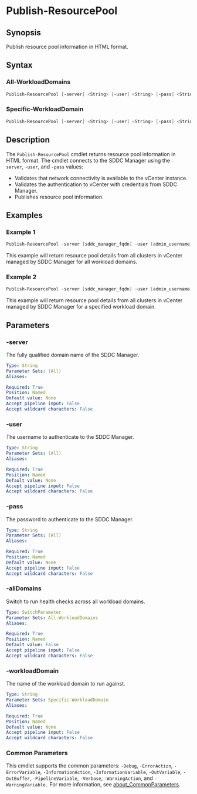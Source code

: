 # Publish-ResourcePool

## Synopsis

Publish resource pool information in HTML format.

## Syntax

### All-WorkloadDomains

```powershell
Publish-ResourcePool [-server] <String> [-user] <String> [-pass] <String> [-allDomains] [<CommonParameters>]
```

### Specific-WorkloadDomain

```powershell
Publish-ResourcePool [-server] <String> [-user] <String> [-pass] <String> [-workloadDomain] <String> [<CommonParameters>]
```

## Description

The `Publish-ResourcePool` cmdlet returns resource pool information in HTML format.
The cmdlet connects to the SDDC Manager using the `-server`, `-user`, and `-pass` values:

- Validates that network connectivity is available to the vCenter instance.
- Validates the authentication to vCenter with credentials from SDDC Manager.
- Publishes resource pool information.

## Examples

### Example 1

```powershell
Publish-ResourcePool -server [sddc_manager_fqdn] -user [admin_username] -pass [admin_password] -allDomains
```

This example will return resource pool details from all clusters in vCenter managed by SDDC Manager for all workload domains.

### Example 2

```powershell
Publish-ResourcePool -server [sddc_manager_fqdn] -user [admin_username] -pass [admin_password] -workloadDomain [workload_domain_name]
```

This example will return resource pool details from all clusters in vCenter managed by SDDC Manager for a specified workload domain.

## Parameters

### -server

The fully qualified domain name of the SDDC Manager.

```yaml
Type: String
Parameter Sets: (All)
Aliases:

Required: True
Position: Named
Default value: None
Accept pipeline input: False
Accept wildcard characters: False
```

### -user

The username to authenticate to the SDDC Manager.

```yaml
Type: String
Parameter Sets: (All)
Aliases:

Required: True
Position: Named
Default value: None
Accept pipeline input: False
Accept wildcard characters: False
```

### -pass

The password to authenticate to the SDDC Manager.

```yaml
Type: String
Parameter Sets: (All)
Aliases:

Required: True
Position: Named
Default value: None
Accept pipeline input: False
Accept wildcard characters: False
```

### -allDomains

Switch to run health checks across all workload domains.

```yaml
Type: SwitchParameter
Parameter Sets: All-WorkloadDomains
Aliases:

Required: True
Position: Named
Default value: False
Accept pipeline input: False
Accept wildcard characters: False
```

### -workloadDomain

The name of the workload domain to run against.

```yaml
Type: String
Parameter Sets: Specific-WorkloadDomain
Aliases:

Required: True
Position: Named
Default value: None
Accept pipeline input: False
Accept wildcard characters: False
```

### Common Parameters

This cmdlet supports the common parameters: `-Debug`, `-ErrorAction`, `-ErrorVariable`, `-InformationAction`, `-InformationVariable`, `-OutVariable`, `-OutBuffer`, `-PipelineVariable`, `-Verbose`, `-WarningAction`, and `-WarningVariable.` For more information, see [about_CommonParameters](http://go.microsoft.com/fwlink/?LinkID=113216).
